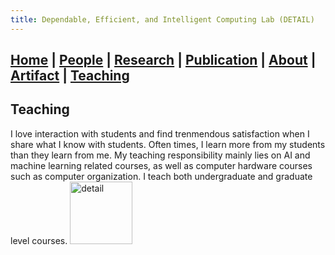 ```yaml
---
title: Dependable, Efficient, and Intelligent Computing Lab (DETAIL)
---
```

## [Home](./) | [People](./people) | [Research](./research) | [Publication](./publication) | [**About**](./about) | [Artifact](./artifact) | [Teaching](./teaching)

## Teaching
I love interaction with students and find trenmendous satisfaction when I share what I know with students. Often times, I learn more from my students than they learn from me. My teaching responsibility mainly lies on AI and machine learning related courses, as well as computer hardware courses such as computer organization. I teach both undergraduate and graduate level courses. 
<img src="../asset/teaching_1.PNG" alt="detail" width="100">


